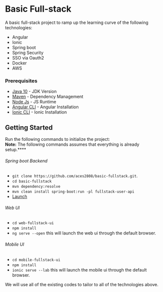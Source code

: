 # Basic Full-stack

A basic full-stack project to ramp up the learning curve of the following technologies:

* Angular
* Ionic
* Spring boot
* Spring Security
* SSO via Oauth2
* Docker 
* AWS

### Prerequisites

* [Java 10](http://www.oracle.com/technetwork/java/javase/downloads/jdk10-downloads-4416644.html) - JDK Version
* [Maven](https://maven.apache.org/download.cgi) - Dependency Management
* [Node Js](https://nodejs.org/en/download) - JS Runtime
* [Angular CLI](https://angular.io/guide/quickstart) - Angular Installation
* [Ionic CLI](https://ionicframework.com/getting-started) - Ionic Installation 

## Getting Started

Run the following commands to initialize the project: <br/>
**Note:** The following commands assumes that everything is already setup.****

###### Spring boot Backend

* `git clone https://github.com/aces2808/basic-fullstack.git`.
* `cd basic-fullstack`
* `mvn dependency:resolve`
* `mvn clean install spring-boot:run -pl fullstack-user-api`
* [Launch](http://localhost:8080) 

###### Web UI

* `cd web-fullstack-ui`
* `npm install`
* `ng serve --open` this will launch the web ui through the default browser.

###### Mobile UI

* `cd mobile-fullstack-ui`
* `npm install`
* `ionic serve --lab` this will launch the mobile ui through the default browser.

We will use all of the existing codes to tailor to all of the technologies above.


